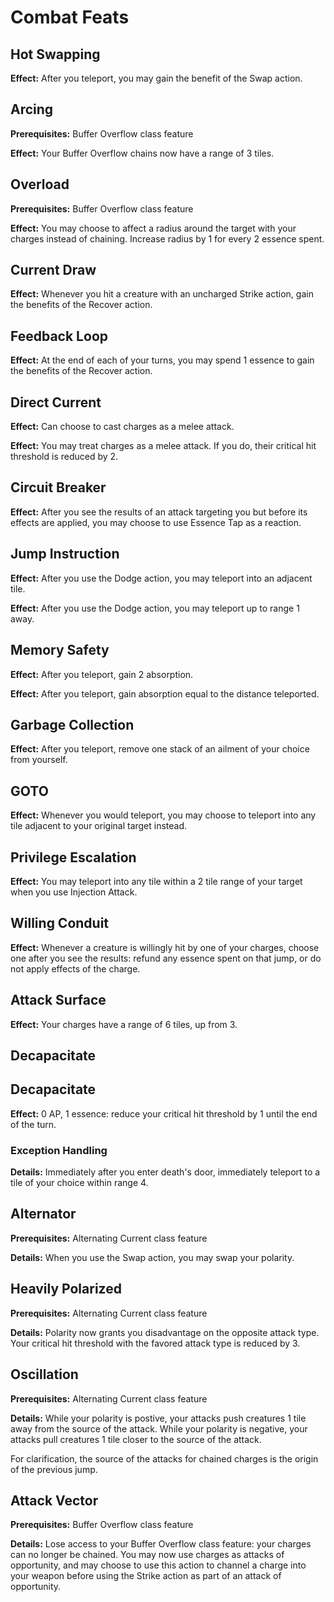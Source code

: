 # Combat Feats

## Hot Swapping

**Effect:** After you teleport, you may gain the benefit of the Swap action.

## Arcing

**Prerequisites:** Buffer Overflow class feature

**Effect:** Your Buffer Overflow chains now have a range of 3 tiles.

## Overload

**Prerequisites:** Buffer Overflow class feature

**Effect:** You may choose to affect a radius around the target with your charges instead of chaining. Increase radius by 1 for every 2 essence spent.

## Current Draw

**Effect:** Whenever you hit a creature with an uncharged Strike action, gain the benefits of the Recover action.

## Feedback Loop

**Effect:** At the end of each of your turns, you may spend 1 essence to gain the benefits of the Recover action.

## Direct Current
**Effect:** Can choose to cast charges as a melee attack.

**Effect:** You may treat charges as a melee attack. If you do, their critical hit threshold is reduced by 2.

## Circuit Breaker

**Effect:** After you see the results of an attack targeting you but before its effects are applied, you may choose to use Essence Tap as a reaction.

## Jump Instruction
**Effect:** After you use the Dodge action, you may teleport into an adjacent tile.

**Effect:** After you use the Dodge action, you may teleport up to range 1 away.

## Memory Safety
**Effect:** After you teleport, gain 2 absorption.

**Effect:** After you teleport, gain absorption equal to the distance teleported.

## Garbage Collection

**Effect:** After you teleport, remove one stack of an ailment of your choice from yourself.

## GOTO

**Effect:** Whenever you would teleport, you may choose to teleport into any tile adjacent to your original target instead.

## Privilege Escalation

**Effect:** You may teleport into any tile within a 2 tile range of your target when you use Injection Attack.

## Willing Conduit

**Effect:** Whenever a creature is willingly hit by one of your charges, choose one after you see the results: refund any essence spent on that jump, or do not apply effects of the charge.

## Attack Surface

**Effect:** Your charges have a range of 6 tiles, up from 3.

## Decapacitate

## Decapacitate
**Effect:** 0 AP, 1 essence: reduce your critical hit threshold by 1 until the end of the turn.

### Exception Handling

**Details:** Immediately after you enter death's door, immediately teleport to a tile of your choice within range 4.

## Alternator

**Prerequisites:** Alternating Current class feature

**Details:** When you use the Swap action, you may swap your polarity.

## Heavily Polarized

**Prerequisites:** Alternating Current class feature

**Details:** Polarity now grants you disadvantage on the opposite attack type. Your critical hit threshold with the favored attack type is reduced by 3.

## Oscillation

**Prerequisites:** Alternating Current class feature

**Details:** While your polarity is postive, your attacks push creatures 1 tile away from the source of the attack. While your polarity is negative, your attacks pull creatures 1 tile closer to the source of the attack.

For clarification, the source of the attacks for chained charges is the origin of the previous jump.

## Attack Vector

**Prerequisites:** Buffer Overflow class feature

**Details:** Lose access to your Buffer Overflow class feature: your charges can no longer be chained. You may now use charges as attacks of opportunity, and may choose to use this action to channel a charge into your weapon before using the Strike action as part of an attack of opportunity.
